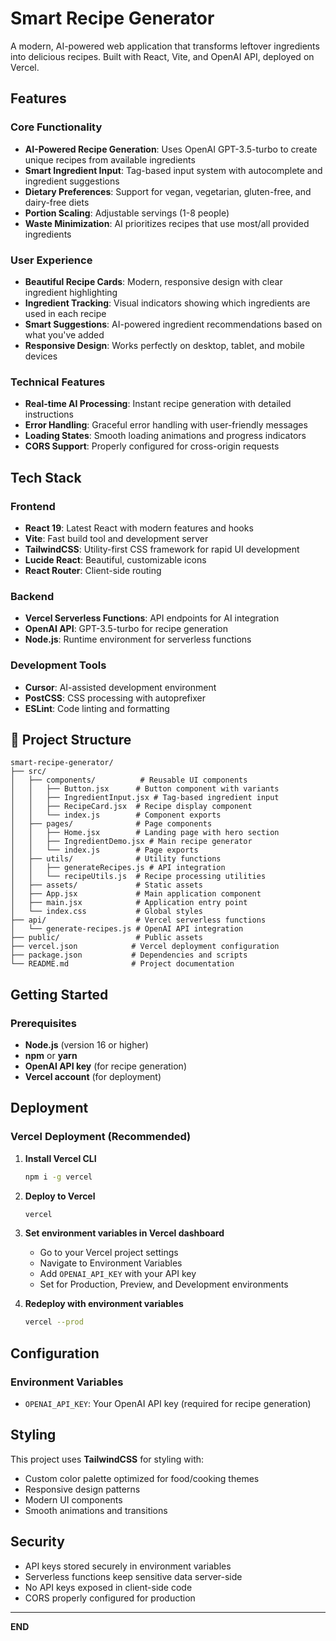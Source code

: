 # Smart Recipe Generator

A modern, AI-powered web application that transforms leftover ingredients into delicious recipes. Built with React, Vite, and OpenAI API, deployed on Vercel.



##  Features

###  Core Functionality
- **AI-Powered Recipe Generation**: Uses OpenAI GPT-3.5-turbo to create unique recipes from available ingredients
- **Smart Ingredient Input**: Tag-based input system with autocomplete and ingredient suggestions
- **Dietary Preferences**: Support for vegan, vegetarian, gluten-free, and dairy-free diets
- **Portion Scaling**: Adjustable servings (1-8 people)
- **Waste Minimization**: AI prioritizes recipes that use most/all provided ingredients

###  User Experience
- **Beautiful Recipe Cards**: Modern, responsive design with clear ingredient highlighting
- **Ingredient Tracking**: Visual indicators showing which ingredients are used in each recipe
- **Smart Suggestions**: AI-powered ingredient recommendations based on what you've added
- **Responsive Design**: Works perfectly on desktop, tablet, and mobile devices

###  Technical Features
- **Real-time AI Processing**: Instant recipe generation with detailed instructions
- **Error Handling**: Graceful error handling with user-friendly messages
- **Loading States**: Smooth loading animations and progress indicators
- **CORS Support**: Properly configured for cross-origin requests

##  Tech Stack

### Frontend
- **React 19**: Latest React with modern features and hooks
- **Vite**: Fast build tool and development server
- **TailwindCSS**: Utility-first CSS framework for rapid UI development
- **Lucide React**: Beautiful, customizable icons
- **React Router**: Client-side routing

### Backend
- **Vercel Serverless Functions**: API endpoints for AI integration
- **OpenAI API**: GPT-3.5-turbo for recipe generation
- **Node.js**: Runtime environment for serverless functions

### Development Tools
- **Cursor**: AI-assisted development environment
- **PostCSS**: CSS processing with autoprefixer
- **ESLint**: Code linting and formatting

## 📁 Project Structure

```
smart-recipe-generator/
├── src/
│   ├── components/          # Reusable UI components
│   │   ├── Button.jsx      # Button component with variants
│   │   ├── IngredientInput.jsx # Tag-based ingredient input
│   │   ├── RecipeCard.jsx  # Recipe display component
│   │   └── index.js        # Component exports
│   ├── pages/              # Page components
│   │   ├── Home.jsx        # Landing page with hero section
│   │   ├── IngredientDemo.jsx # Main recipe generator
│   │   └── index.js        # Page exports
│   ├── utils/              # Utility functions
│   │   ├── generateRecipes.js # API integration
│   │   └── recipeUtils.js  # Recipe processing utilities
│   ├── assets/             # Static assets
│   ├── App.jsx             # Main application component
│   ├── main.jsx            # Application entry point
│   └── index.css           # Global styles
├── api/                    # Vercel serverless functions
│   └── generate-recipes.js # OpenAI API integration
├── public/                 # Public assets
├── vercel.json            # Vercel deployment configuration
├── package.json           # Dependencies and scripts
└── README.md              # Project documentation
```

##  Getting Started

### Prerequisites

- **Node.js** (version 16 or higher)
- **npm** or **yarn**
- **OpenAI API key** (for recipe generation)
- **Vercel account** (for deployment)



##  Deployment

### Vercel Deployment (Recommended)

1. **Install Vercel CLI**
   ```bash
   npm i -g vercel
   ```

2. **Deploy to Vercel**
   ```bash
   vercel
   ```

3. **Set environment variables in Vercel dashboard**
   - Go to your Vercel project settings
   - Navigate to Environment Variables
   - Add `OPENAI_API_KEY` with your API key
   - Set for Production, Preview, and Development environments

4. **Redeploy with environment variables**
   ```bash
   vercel --prod
   ```

##  Configuration

### Environment Variables

- `OPENAI_API_KEY`: Your OpenAI API key (required for recipe generation)


##  Styling

This project uses **TailwindCSS** for styling with:
- Custom color palette optimized for food/cooking themes
- Responsive design patterns
- Modern UI components
- Smooth animations and transitions


##  Security

- API keys stored securely in environment variables
- Serverless functions keep sensitive data server-side
- No API keys exposed in client-side code
- CORS properly configured for production



---

**END**
